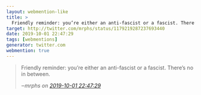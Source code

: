 ```yaml
---
layout: webmention-like
title: >
  Friendly reminder: you’re either an anti-fascist or a fascist. There’s no in between.
target: http://twitter.com/mrphs/status/1179219287237693440
date: 2019-10-01 22:47:29
tags: [webmentions]
generator: twitter.com
webmention: true
---
```



<blockquote class="external-citation">
  <p>
    Friendly reminder: you’re either an anti-fascist or a fascist. There’s no in between.
  </p>
  <cite>‒<span class="p-author p-name">mrphs</span>
    on
    <a href="http://twitter.com/mrphs/status/1179219287237693440" rel="external nofollow">2019-10-01 22:47:29</a>
  </cite>
</blockquote>

